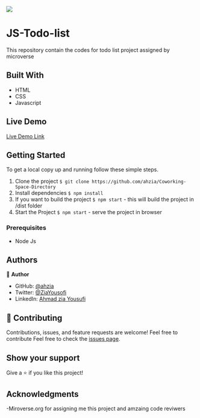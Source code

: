 ![](https://img.shields.io/badge/Microverse-blueviolet)
# JS-Todo-list
This repository contain the codes for todo list project assigned by microverse

## Built With

- HTML
- CSS
- Javascript

## Live Demo

[Live Demo Link]()


## Getting Started
To get a local copy up and running follow these simple steps.
1. Clone the project 
  `$ git clone https://github.com/ahzia/Coworking-Space-Directory`
2. Install dependencies `$ npm install`
3. If you want to build the project `$ npm start` - this will build the project in /dist folder
4. Start the Project `$ npm start` - serve the project in browser

### Prerequisites

- Node Js

## Authors

:bust_in_silhouette: **Author**

- GitHub: [@ahzia](https://github.com/ahzia)
- Twitter: [@ZiaYousofi](https://twitter.com/ZiaYousofi)
- LinkedIn: [Ahmad zia Yousufi](https://https://www.linkedin.com/in/ah-ziayosfi)

## :handshake: Contributing

Contributions, issues, and feature requests are welcome!
Feel free to contribute 
Feel free to check the [issues page]().

## Show your support

Give a ⭐️ if you like this project!

## Acknowledgments

-Miroverse.org for assigning me this project and amzaing code reviwers 


